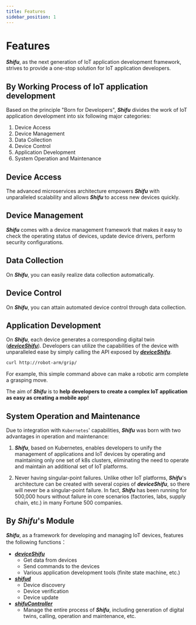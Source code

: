 ```yaml
---
title: Features
sidebar_position: 1
---
```


# Features

***Shifu***, as the next generation of IoT application development framework, strives to provide a one-stop solution for IoT application developers. 

## By Working Process of IoT application development

Based on the principle "Born for Developers", ***Shifu*** divides the work of IoT application development into six following major categories:

1. Device Access
1. Device Management
1. Data Collection
1. Device Control
1. Application Development
1. System Operation and Maintenance

## Device Access

The advanced microservices architecture empowers ***Shifu*** with unparalleled scalability and allows ***Shifu*** to access new devices quickly.

## Device Management

***Shifu*** comes with a device management framework that makes it easy to check the operating status of devices, update device drivers, perform security configurations.

## Data Collection

On ***Shifu***, you can easily realize data collection automatically.

## Device Control

On ***Shifu***, you can attain automated device control through data collection.

## Application Development

On ***Shifu***, each device generates a corresponding digital twin ([***deviceShifu***](https://github.com/Edgenesis/shifu/blob/main/docs/design/design-deviceShifu.md)). Developers can utilize the capabilities of the device with unparalleled ease by simply calling the API exposed by [***deviceShifu***](https://github.com/Edgenesis/shifu/blob/main/docs/design/design-deviceShifu.md).

```bash
curl http://robot-arm/grip/
```

For example, this simple command above can make a robotic arm complete a grasping move.

The aim of ***Shifu*** is to **help developers to create a complex IoT application as easy as creating a mobile app!**

## System Operation and Maintenance

Due to integration with `Kubernetes`' capabilities, ***Shifu*** was born with two advantages in operation and maintenance:

1. ***Shifu***, based on Kubernetes, enables developers to unify the management of applications and IoT devices by operating and maintaining only one set of k8s clusters, eliminating the need to operate and maintain an additional set of IoT platforms.

1. Never having singular-point failures. Unlike other IoT platforms, ***Shifu***'s architecture can be created with several copies of ***deviceShifu***, so there will never be a singular-point failure. In fact, ***Shifu*** has been running for 500,000 hours without failure in core scenarios (factories, labs, supply chain, etc.) in many Fortune 500 companies.

## By ***Shifu***'s Module

***Shifu***, as a framework for developing and managing IoT devices, features the following functions：

- [***deviceShifu***](https://github.com/Edgenesis/shifu/blob/main/docs/design/design-deviceShifu.md)
  - Get data from devices
  - Send commands to the devices
  - Various application development tools (finite state machine, etc.)
- [***shifud***](https://github.com/Edgenesis/shifu/blob/main/docs/design/design-shifud.md)
  - Device discovery
  - Device verification
  - Device update
- [***shifuController***](https://github.com/Edgenesis/shifu/blob/main/docs/design/design-shifuController.md)
  - Manage the entire process of ***Shifu***, including generation of digital twins, calling, operation and maintenance, etc.
